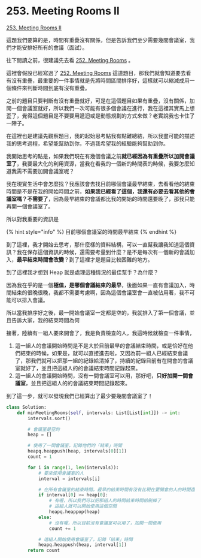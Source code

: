 # 253. Meeting Rooms II

[253. Meeting Rooms II](https://leetcode.com/problems/meeting-rooms-ii/)

這題我們要算的是，時間有重疊沒有關係，但是告訴我們至少需要幾間會議室，我們才能安排好所有的會議（面試）。

往下閱讀之前，很建議先去看 [252. Meeting Rooms](meeting-rooms-1.md) 。

這裡會假設已經寫過了  [252. Meeting Rooms](meeting-rooms-1.md)  這道題目，那我們就會知道要去看有沒有重疊，最重要的一件事情就是先將時間區間排序好，這樣就可以縮減成用一個條件來判斷時間到底有沒有重疊。

之前的題目只要判斷有沒有重疊就好，可是在這個題目如果有重疊，沒有關係，加開一個會議室就好，所以我們一次可能有很多個會議在進行，我在這裡其實馬上想歪了，覺得這個題目是不要要用遞迴或是動態規劃的方式來做？老實說我也卡住了一陣子。

在這裡也是建議先觀察題目，我的起始思考點我有點難總結，所以我盡可能的描述我的思考過程，希望能幫助到你，不過我希望我的經驗能夠幫助到你。

我開始思考的點是，如果我們現在有幾個會議之前**就已經因為有重疊所以加開會議室了**，我要最大化的利用資源，當我在看我的一個新的時間表的時候，我要怎麼知道我需不需要加開會議室呢？

我在現實生活中會怎麼找？我應該會去找目前哪個會議最早結束，去看看他的結束時間是不是在我的開始時間之前，**如果我已經看了這個，我還有必要去看其他的會議室嗎？不需要了**，因為最早結束的會議都比我的開始的時間還要晚了，那我只能再開一個會議室了。

所以對我重要的資訊是

{% hint style="info" %}
目前哪個會議室的時間最早結束
{% endhint %}

到了這裡，我才開始去思考，那什麼樣的資料結構，可以一直幫我讓我知道這個資訊？我在保存這個資訊的時候，還需要考量到什麼？是不是每次有一個新的會議加入，**最早結束時間會改變**？到了這裡才是題目比較困難的地方。

到了這裡我才想到 Heap 就是處理這種情況的最佳幫手？為什麼？

因為我在乎的是一個**極值，是哪個會議結束的最早**，後面如果一直有會議加入，時間結束的很晚很晚，我都不需要考慮啊，因為這個會議室會一直被佔用著，我不可能可以排入會議。

所以當我排序好之後，最一開始會議室一定都是空的，我就排入了第一個會議，並且告訴大家，我的結束時間為何

接著，陸續有一組人要來開會了，我是負責檢查的人，我這時候就檢查一件事情，

1. 這一組人的會議開始時間是不是大於目前最早的會議結束時間，或是恰好在他們結束的時候，如果是，就可以直接進去啦，又因為前一組人已經結束會議了，那我們就可以把那一組的紀錄給清掉了，持續的紀錄目前有在開會的會議室就好了，並且把這組人的的會議結束時間記錄起來。
2. 這一組人的會議開始時間，沒有一間會議室可以用，那好吧，**只好加開一間會議室**，並且把這組人的的會議結束時間記錄起來。

到了這一步，就可以發現我們已經算出了最少要幾間會議室了！

```python
class Solution:
    def minMeetingRooms(self, intervals: List[List[int]]) -> int:
        intervals.sort()

        # 會議室是空的
        heap = []

        # 使用了一間會議室，記錄他們的「結束」時間
        heapq.heappush(heap, intervals[0][1])    
        count = 1

        for i in range(1, len(intervals)):
            # 要來使用會議室的人
            interval = intervals[i]

            # 在所有會議室的結束時間，最早的結束時間有沒有比現在要開會的人的時間還早的？
            if interval[0] >= heap[0]:
                # 有喔，所以我們可以把那組人的時間結束時間給刪掉了
                # 這組人就可以開始使用這個空間
                heapq.heappop(heap)  
            else:
                # 沒有喔，所以目前沒有會議室可以用了，加開一間使用
                count += 1

            # 這組人開始使用會議室了，記錄「結束」時間
            heapq.heappush(heap, interval[1])
        return count
```

